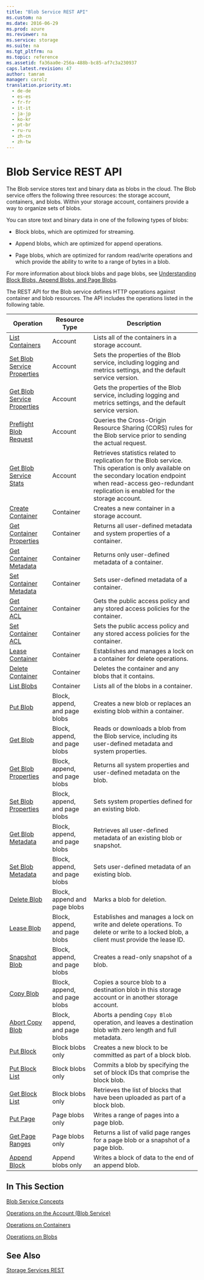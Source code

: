 ```yaml
---
title: "Blob Service REST API"
ms.custom: na
ms.date: 2016-06-29
ms.prod: azure
ms.reviewer: na
ms.service: storage
ms.suite: na
ms.tgt_pltfrm: na
ms.topic: reference
ms.assetid: fa36aa0e-256a-488b-bc85-af7c3a230937
caps.latest.revision: 47
author: tamram
manager: carolz
translation.priority.mt: 
  - de-de
  - es-es
  - fr-fr
  - it-it
  - ja-jp
  - ko-kr
  - pt-br
  - ru-ru
  - zh-cn
  - zh-tw
---
```

# Blob Service REST API
The Blob service stores text and binary data as blobs in the cloud. The Blob service offers the following three resources: the storage account, containers, and blobs. Within your storage account, containers provide a way to organize sets of blobs.  
  
 You can store text and binary data in one of the following types of blobs:  
  
-   Block blobs, which are optimized for streaming.  
  
-   Append blobs, which are optimized for append operations.  
  
-   Page blobs, which are optimized for random read/write operations and which provide the ability to write to a range of bytes in a blob.  
  
 For more information about block blobs and page blobs, see [Understanding Block Blobs, Append Blobs, and Page Blobs](../fileservices/Understanding-Block-Blobs--Append-Blobs--and-Page-Blobs.md).  
  
 The REST API for the Blob service defines HTTP operations against container and blob resources. The API includes the operations listed in the following table.  
  
|Operation|Resource Type|Description|  
|---------------|-------------------|-----------------|  
|[List Containers](../fileservices/List-Containers2.md)|Account|Lists all of the containers in a storage account.|  
|[Set Blob Service Properties](../fileservices/Set-Blob-Service-Properties.md)|Account|Sets the properties of the Blob service, including logging and metrics settings, and the default service version.|  
|[Get Blob Service Properties](../fileservices/Get-Blob-Service-Properties.md)|Account|Gets the properties of the Blob service, including logging and metrics settings, and the default service version.|  
|[Preflight Blob Request](../fileservices/Preflight-Blob-Request.md)|Account|Queries the Cross-Origin Resource Sharing (CORS) rules for the Blob service prior to sending the actual request.|  
|[Get Blob Service Stats](../fileservices/Get-Blob-Service-Stats.md)|Account|Retrieves statistics related to replication for the Blob service. This operation is only available on the secondary location endpoint when read-access geo-redundant replication is enabled for the storage account.|  
|[Create Container](../fileservices/Create-Container.md)|Container|Creates a new container in a storage account.|  
|[Get Container Properties](../fileservices/Get-Container-Properties.md)|Container|Returns all user-defined metadata and system properties of a container.|  
|[Get Container Metadata](../fileservices/Get-Container-Metadata.md)|Container|Returns only user-defined metadata of a container.|  
|[Set Container Metadata](../fileservices/Set-Container-Metadata.md)|Container|Sets user-defined metadata of a container.|  
|[Get Container ACL](../fileservices/Get-Container-ACL.md)|Container|Gets the public access policy and any stored access policies for the container.|  
|[Set Container ACL](../fileservices/Set-Container-ACL.md)|Container|Sets the public access policy and any stored access policies for the container.|  
|[Lease Container](../fileservices/Lease-Container.md)|Container|Establishes and manages a lock on a container for delete operations.|  
|[Delete Container](../fileservices/Delete-Container.md)|Container|Deletes the container and any blobs that it contains.|  
|[List Blobs](../fileservices/List-Blobs.md)|Container|Lists all of the blobs in a container.|  
|[Put Blob](../fileservices/Put-Blob.md)|Block, append, and page blobs|Creates a new blob or replaces an existing blob within a container.|  
|[Get Blob](../fileservices/Get-Blob.md)|Block, append, and page blobs|Reads or downloads a blob from the Blob service, including its user-defined metadata and system properties.|  
|[Get Blob Properties](../fileservices/Get-Blob-Properties.md)|Block, append, and page blobs|Returns all system properties and user-defined metadata on the blob.|  
|[Set Blob Properties](../fileservices/Set-Blob-Properties.md)|Block, append, and page blobs|Sets system properties defined for an existing blob.|  
|[Get Blob Metadata](../fileservices/Get-Blob-Metadata.md)|Block, append, and page blobs|Retrieves all user-defined metadata of an existing blob or snapshot.|  
|[Set Blob Metadata](../fileservices/Set-Blob-Metadata.md)|Block, append, and page blobs|Sets user-defined metadata of an existing blob.|  
|[Delete Blob](../fileservices/Delete-Blob.md)|Block, append and page blobs|Marks a blob for deletion.|  
|[Lease Blob](../fileservices/Lease-Blob.md)|Block, append, and page blobs|Establishes and manages a lock on write and delete operations. To delete or write to a locked blob, a client must provide the lease ID.|  
|[Snapshot Blob](../fileservices/Snapshot-Blob.md)|Block, append, and page blobs|Creates a read-only snapshot of a blob.|  
|[Copy Blob](../fileservices/Copy-Blob.md)|Block, append, and page blobs|Copies a source blob to a destination blob in this storage account or in another storage account.|  
|[Abort Copy Blob](../fileservices/Abort-Copy-Blob.md)|Block, append, and page blobs|Aborts a pending `Copy Blob` operation, and leaves a destination blob with zero length and full metadata.|  
|[Put Block](../fileservices/Put-Block.md)|Block blobs only|Creates a new block to be committed as part of a block blob.|  
|[Put Block List](../fileservices/Put-Block-List.md)|Block blobs only|Commits a blob by specifying the set of block IDs that comprise the block blob.|  
|[Get Block List](../fileservices/Get-Block-List.md)|Block blobs only|Retrieves the list of blocks that have been uploaded as part of a block blob.|  
|[Put Page](../fileservices/Put-Page.md)|Page blobs only|Writes a range of pages into a page blob.|  
|[Get Page Ranges](../fileservices/Get-Page-Ranges.md)|Page blobs only|Returns a list of valid page ranges for a page blob or a snapshot of a page blob.|  
|[Append Block](../fileservices/Append-Block.md)|Append blobs only|Writes a block of data to the end of an append blob.|  
  
## In This Section  
 [Blob Service Concepts](../fileservices/Blob-Service-Concepts.md)  
  
 [Operations on the Account (Blob Service)](../fileservices/Operations-on-the-Account--Blob-Service-.md)  
  
 [Operations on Containers](../fileservices/Operations-on-Containers.md)  
  
 [Operations on Blobs](../fileservices/Operations-on-Blobs.md)  
  
## See Also  
 [Storage Services REST](../fileservices/Azure-Storage-Services-REST-API-Reference.md)